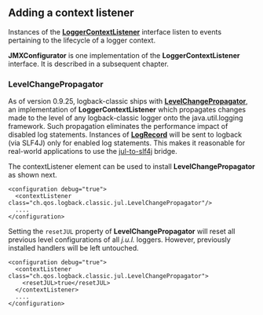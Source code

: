## Adding a context listener

Instances of the **[LoggerContextListener](https://logback.qos.ch/xref/ch/qos/logback/classic/spi/LoggerContextListener.html)** interface listen to events pertaining to the lifecycle of a logger context.

**JMXConfigurator** is one implementation of the **LoggerContextListener** interface. It is described in a subsequent chapter.

### LevelChangePropagator

As of version 0.9.25, logback-classic ships with **[LevelChangePropagator](https://logback.qos.ch/xref/ch/qos/logback/classic/jul/LevelChangePropagator.html)**, an implementation of **LoggerContextListener** which propagates changes made to the level of any logback-classic logger onto the java.util.logging framework. Such propagation eliminates the performance impact of disabled log statements. Instances of **[LogRecord](http://download.oracle.com/javase/1.5.0/docs/api/java/util/logging/LogRecord.html?is-external=true)** will be sent to logback (via SLF4J) only for enabled log statements. This makes it reasonable for real-world applications to use the [jul-to-slf4j](http://www.slf4j.org/legacy.html#jul-to-slf4j) bridge.

The contextListener element can be used to install **LevelChangePropagator** as shown next.


```
<configuration debug="true">
  <contextListener class="ch.qos.logback.classic.jul.LevelChangePropagator"/>
  .... 
</configuration>
```
Setting the `resetJUL` property of **LevelChangePropagator** will reset all previous level configurations of all _j.u.l._ loggers. However, previously installed handlers will be left untouched.


```
<configuration debug="true">
  <contextListener class="ch.qos.logback.classic.jul.LevelChangePropagator">
    <resetJUL>true</resetJUL>
  </contextListener>
  ....
</configuration>
```




